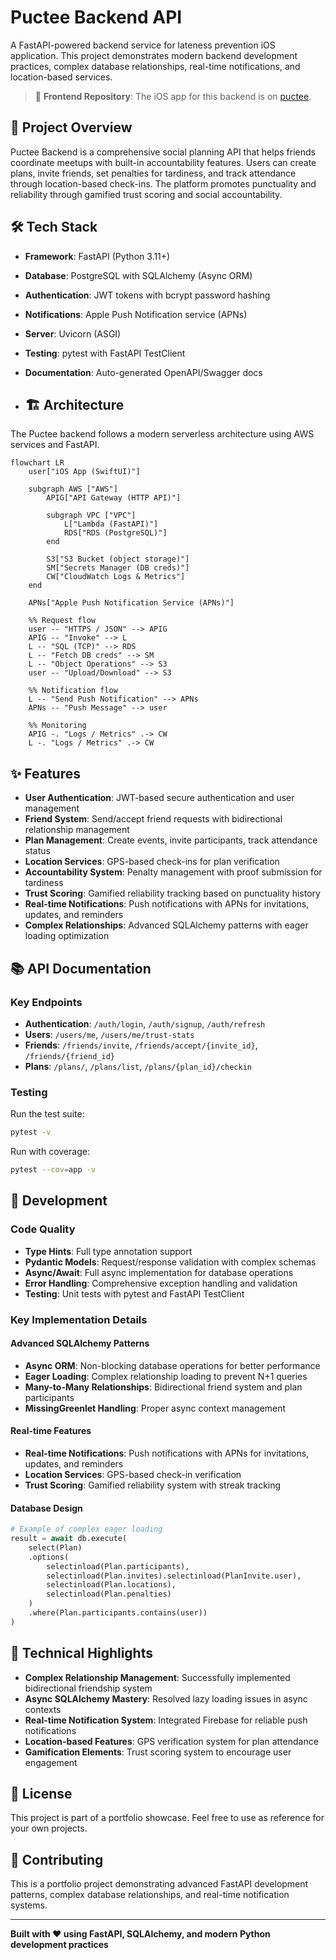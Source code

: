 # Puctee Backend API

A FastAPI-powered backend service for lateness prevention iOS application. This project demonstrates modern backend development practices, complex database relationships, real-time notifications, and location-based services.

> 📱 **Frontend Repository**: The iOS app for this backend is on [puctee](https://github.com/KojiroTsugaru/puctee).

## 🚀 Project Overview

Puctee Backend is a comprehensive social planning API that helps friends coordinate meetups with built-in accountability features. Users can create plans, invite friends, set penalties for tardiness, and track attendance through location-based check-ins. The platform promotes punctuality and reliability through gamified trust scoring and social accountability.

## 🛠️ Tech Stack

- **Framework**: FastAPI (Python 3.11+)
- **Database**: PostgreSQL with SQLAlchemy (Async ORM)
- **Authentication**: JWT tokens with bcrypt password hashing
- **Notifications**: Apple Push Notification service (APNs)
- **Server**: Uvicorn (ASGI)
- **Testing**: pytest with FastAPI TestClient
- **Documentation**: Auto-generated OpenAPI/Swagger docs

- ## 🏗️ Architecture

The Puctee backend follows a modern serverless architecture using AWS services and FastAPI.

```mermaid
flowchart LR
    user["iOS App (SwiftUI)"]
    
    subgraph AWS ["AWS"]
        APIG["API Gateway (HTTP API)"]
        
        subgraph VPC ["VPC"]
            L["Lambda (FastAPI)"]
            RDS["RDS (PostgreSQL)"]
        end
        
        S3["S3 Bucket (object storage)"]
        SM["Secrets Manager (DB creds)"]
        CW["CloudWatch Logs & Metrics"]
    end

    APNs["Apple Push Notification Service (APNs)"]

    %% Request flow
    user -- "HTTPS / JSON" --> APIG
    APIG -- "Invoke" --> L
    L -- "SQL (TCP)" --> RDS
    L -- "Fetch DB creds" --> SM
    L -- "Object Operations" --> S3
    user -- "Upload/Download" --> S3

    %% Notification flow
    L -- "Send Push Notification" --> APNs
    APNs -- "Push Message" --> user

    %% Monitoring
    APIG -. "Logs / Metrics" .-> CW
    L -. "Logs / Metrics" .-> CW
```

## ✨ Features

- **User Authentication**: JWT-based secure authentication and user management
- **Friend System**: Send/accept friend requests with bidirectional relationship management
- **Plan Management**: Create events, invite participants, track attendance status
- **Location Services**: GPS-based check-ins for plan verification
- **Accountability System**: Penalty management with proof submission for tardiness
- **Trust Scoring**: Gamified reliability tracking based on punctuality history
- **Real-time Notifications**: Push notifications with APNs for invitations, updates, and reminders
- **Complex Relationships**: Advanced SQLAlchemy patterns with eager loading optimization

## 📚 API Documentation

### Key Endpoints
- **Authentication**: `/auth/login`, `/auth/signup`, `/auth/refresh`
- **Users**: `/users/me`, `/users/me/trust-stats`
- **Friends**: `/friends/invite`, `/friends/accept/{invite_id}`, `/friends/{friend_id}`
- **Plans**: `/plans/`, `/plans/list`, `/plans/{plan_id}/checkin`

### Testing

Run the test suite:
```bash
pytest -v
```

Run with coverage:
```bash
pytest --cov=app -v
```

## 🔧 Development

### Code Quality
- **Type Hints**: Full type annotation support
- **Pydantic Models**: Request/response validation with complex schemas
- **Async/Await**: Full async implementation for database operations
- **Error Handling**: Comprehensive exception handling and validation
- **Testing**: Unit tests with pytest and FastAPI TestClient

### Key Implementation Details

#### Advanced SQLAlchemy Patterns
- **Async ORM**: Non-blocking database operations for better performance
- **Eager Loading**: Complex relationship loading to prevent N+1 queries
- **Many-to-Many Relationships**: Bidirectional friend system and plan participants
- **MissingGreenlet Handling**: Proper async context management

#### Real-time Features
- **Real-time Notifications**: Push notifications with APNs for invitations, updates, and reminders
- **Location Services**: GPS-based check-in verification
- **Trust Scoring**: Gamified reliability system with streak tracking

#### Database Design
```python
# Example of complex eager loading
result = await db.execute(
    select(Plan)
    .options(
        selectinload(Plan.participants),
        selectinload(Plan.invites).selectinload(PlanInvite.user),
        selectinload(Plan.locations),
        selectinload(Plan.penalties)
    )
    .where(Plan.participants.contains(user))
)
```

## 🌟 Technical Highlights

- **Complex Relationship Management**: Successfully implemented bidirectional friendship system
- **Async SQLAlchemy Mastery**: Resolved lazy loading issues in async contexts
- **Real-time Notification System**: Integrated Firebase for reliable push notifications
- **Location-based Features**: GPS verification system for plan attendance
- **Gamification Elements**: Trust scoring system to encourage user engagement

## 📝 License

This project is part of a portfolio showcase. Feel free to use as reference for your own projects.

## 🤝 Contributing

This is a portfolio project demonstrating advanced FastAPI development patterns, complex database relationships, and real-time notification systems.

---

**Built with ❤️ using FastAPI, SQLAlchemy, and modern Python development practices**

